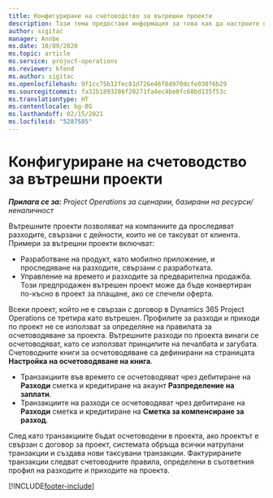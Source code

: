 ```yaml
---
title: Конфигуриране на счетоводство за вътрешни проекти
description: Тази тема предоставя информация за това как да настроите практики за счетоводство за вътрешни проекти в Project Operations.
author: sigitac
manager: Annbe
ms.date: 10/09/2020
ms.topic: article
ms.service: project-operations
ms.reviewer: kfend
ms.author: sigitac
ms.openlocfilehash: 9f1cc75b12fec81d726e46f8d970dcfe030f6b29
ms.sourcegitcommit: fa32b1893286f20271fa4ec4be8fc68bd135f53c
ms.translationtype: HT
ms.contentlocale: bg-BG
ms.lasthandoff: 02/15/2021
ms.locfileid: "5287585"
---
```

# <a name="configure-accounting-for-internal-projects"></a>Конфигуриране на счетоводство за вътрешни проекти

_**Прилага се за:** Project Operations за сценарии, базирани на ресурси/неналичност_

Вътрешните проекти позволяват на компаниите да проследяват разходите, свързани с дейности, които не се таксуват от клиента. Примери за вътрешни проекти включват:

- Разработване на продукт, като мобилно приложение, и проследяване на разходите, свързани с разработката.
- Управление на времето и разходите за предварителна продажба. Този предпродажен вътрешен проект може да бъде конвертиран по-късно в проект за плащане, ако се спечели оферта.

Всеки проект, който не е свързан с договор в Dynamics 365 Project Operations се третира като вътрешен. Профилите за разходи и приходи по проект не се използват за определяне на правилата за осчетоводяване за проекта. Вътрешните разходи по проекта винаги се осчетоводяват, като се използват принципите на печалбата и загубата. Счетоводните книги за осчетоводяване са дефинирани на страницата **Настройка на осчетоводяване на книга**.

- Транзакциите във времето се осчетоводяват чрез дебитиране на **Разходи** сметка и кредитиране на акаунт **Разпределение на заплати**.
- Транзакциите на разходи се осчетоводяват чрез дебитиране на **Разходи** сметка и кредитиране на **Сметка за компенсиране за разход**.

След като транзакциите бъдат осчетоводени в проекта, ако проектът е свързан с договор за проект, системата обръща всички натрупани транзакции и създава нови таксувани транзакции. Фактурираните транзакции следват счетоводните правила, определени в съответния профил на разходите и приходите на проекта.




[!INCLUDE[footer-include](../includes/footer-banner.md)]
